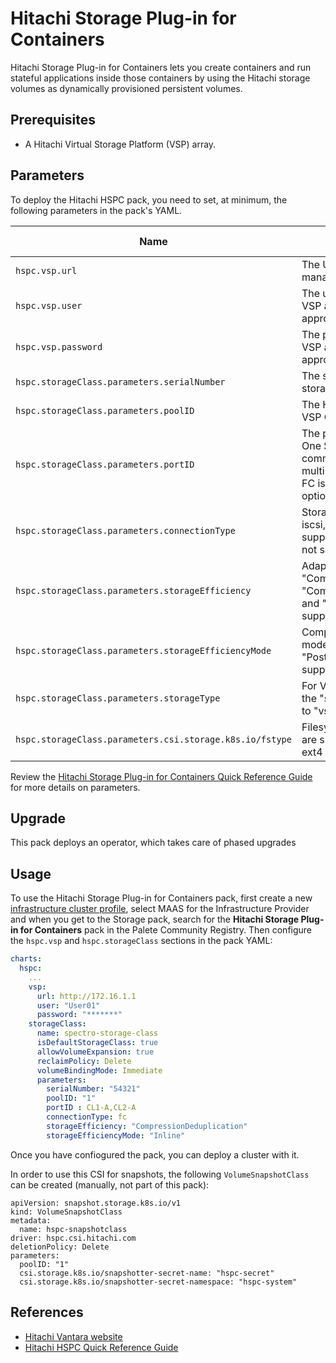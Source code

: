 # Hitachi Storage Plug-in for Containers

Hitachi Storage Plug-in for Containers lets you create containers and run stateful applications
inside those containers by using the Hitachi storage volumes as dynamically provisioned
persistent volumes.


## Prerequisites

- A Hitachi Virtual Storage Platform (VSP) array.


## Parameters

To deploy the Hitachi HSPC pack, you need to set, at minimum, the following parameters in the pack's YAML.

| Name | Description | Type | Default Value | Required |
| --- | --- | --- | --- | --- |
| `hspc.vsp.url` | The URL of your Hitachi VSP management endpoint. | String  | - | Yes |
| `hspc.vsp.user` | The username of a Hitachi VSP account with appropriate permissions. | String  | - | Yes |
| `hspc.vsp.password` | The password of a Hitachi VSP account with appropriate permissions. | String  | - | Yes |
| `hspc.storageClass.parameters.serialNumber` | The serial number of the VSP storage chassis. | String  | - | Yes |
| `hspc.storageClass.parameters.poolID` | The HDP Pool ID (omit for VSP One SDS Block). | String  | - | Yes |
| `hspc.storageClass.parameters.portID` | The port ID (omit for VSP One SDS Block). Use a comma separator for multipath. If an NVMe over FC is used, don't set this option. | String  | - | Yes |
| `hspc.storageClass.parameters.connectionType` | Storage connection type. fc, iscsi, and nvme-fc are supported. Defaults to fc if not set. | String  | fc | No |
| `hspc.storageClass.parameters.storageEfficiency` | Adaptive data reduction. "Compression", "CompressionDeduplication", and "Disabled" are supported. | String  | - | Yes |
| `hspc.storageClass.parameters.storageEfficiencyMode` | Compression execution mode. "Inline" and "PostProcess" are supported. | String  | - | No |
| `hspc.storageClass.parameters.storageType` | For VSP One SDS Block, set the "storagetype" parameter to "vsp-one-sds-block". | String  | - | No |
| `hspc.storageClass.parameters.csi.storage.k8s.io/fstype` | Filesystem type, ext4 and xfs are supported. Defaults to ext4 if not set. | String  | ext4 | No |


Review the [Hitachi Storage Plug-in for Containers Quick Reference Guide](https://docs.hitachivantara.com/v/u/en-us/adapters-and-drivers/3.16.x/mk-92adptr142) for more details on parameters. 

## Upgrade

This pack deploys an operator, which takes care of phased upgrades


## Usage

To use the Hitachi Storage Plug-in for Containers pack, first create a new [infrastructure cluster profile](https://docs.spectrocloud.com/profiles/cluster-profiles/create-cluster-profiles/create-infrastructure-profile/), select MAAS for the Infrastructure Provider and when you get to the Storage pack, search for the **Hitachi Storage Plug-in for Containers** pack in the Palete Community Registry. Then configure the `hspc.vsp` and `hspc.storageClass` sections in the pack YAML:

```yaml
charts:  
  hspc:
    ...
    vsp:
      url: http://172.16.1.1
      user: "User01"
      password: "*******"
    storageClass:
      name: spectro-storage-class
      isDefaultStorageClass: true
      allowVolumeExpansion: true
      reclaimPolicy: Delete
      volumeBindingMode: Immediate
      parameters:
        serialNumber: "54321"
        poolID: "1"
        portID : CL1-A,CL2-A
        connectionType: fc
        storageEfficiency: "CompressionDeduplication"
        storageEfficiencyMode: "Inline"
```

Once you have confiogured the pack, you can deploy a cluster with it.

In order to use this CSI for snapshots, the following `VolumeSnapshotClass` can be created (manually, not part of this pack):
```
apiVersion: snapshot.storage.k8s.io/v1
kind: VolumeSnapshotClass
metadata:
  name: hspc-snapshotclass
driver: hspc.csi.hitachi.com
deletionPolicy: Delete
parameters:
  poolID: "1"
  csi.storage.k8s.io/snapshotter-secret-name: "hspc-secret"
  csi.storage.k8s.io/snapshotter-secret-namespace: "hspc-system"
```

## References

- [Hitachi Vantara website](https://www.hitachivantara.com/)
- [Hitachi HSPC Quick Reference Guide](https://docs.hitachivantara.com/v/u/en-us/adapters-and-drivers/3.16.x/mk-92adptr142)
